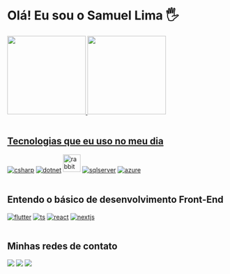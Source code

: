 # Olá! Eu sou o Samuel Lima 🖐️

 <div>
  <a href="https://github.com/devSamuel29">
  <img height="180em" src="https://github-readme-stats.vercel.app/api?username=devSamuel29&show_icons=true&theme=tokyonight&include_all_commits=true&count_private=true"/>
  <img height="180em" src="https://github-readme-stats.vercel.app/api/top-langs/?username=devSamuel29&layout=compact&langs_count=6&theme=tokyonight"/>
</div>
<div style="display: inline_block"><br>
</div>
   
## Tecnologias que eu uso no meu dia

<div style="display: inline_block">
  <a href="#!"><img align="center" alt="csharp" src="https://img.shields.io/badge/c%23-%23239120.svg?style=for-the-badge&logo=c-sharp&logoColor=white" ></a>
  <a href="#!"><img align="center" alt="dotnet" src="https://img.shields.io/badge/.NET-5C2D91?style=for-the-badge&logo=.net&logoColor=white" /></a>
  <a href="#!"><img src="https://www.vectorlogo.zone/logos/rabbitmq/rabbitmq-icon.svg" alt="rabbitMQ" width="40" height="40" /></a>
  <a href="#!"><img align="center" alt="sqlserver" src="https://img.shields.io/badge/Microsoft%20SQL%20Server-CC2927?style=for-the-badge&logo=microsoft%20sql%20server&logoColor=white" /></a>
  <a href="#!"><img align="center" alt="azure" src="https://img.shields.io/badge/Microsoft_Azure-0089D6?style=for-the-badge&logo=microsoft-azure&logoColor=white" /></a>
</div><br/>

## Entendo o básico de desenvolvimento Front-End

<div style="display: inline_block">
  <a href="#!"><img align="center" alt="flutter" src="https://img.shields.io/badge/Flutter-%2302569B.svg?style=for-the-badge&logo=Flutter&logoColor=white" /></a>
  <a href="#!"><img align="center" alt="ts" src="https://img.shields.io/badge/TypeScript-007ACC?style=for-the-badge&logo=typescript&logoColor=white" /></a>
  <a href="#!"><img align="center" alt="react" src="https://img.shields.io/badge/React-20232A?style=for-the-badge&logo=react&logoColor=61DAFB" /></a>
  <a href="#!"><img align="center" alt="nextjs" src="https://img.shields.io/badge/Next-black?style=for-the-badge&logo=next.js&logoColor=white" /></a>
</div><br/>

## Minhas redes de contato

<div> 
  <a href="https://www.instagram.com/samueldfl29/"><img src="https://img.shields.io/badge/-Instagram-%23E4405F?style=for-the-badge&logo=instagram&logoColor=white" /></a>
  <a href ="mailto:samueldflima@proton.me"><img src="https://img.shields.io/badge/-Gmail-%23333?style=for-the-badge&logo=gmail&logoColor=white" /></a>
  <a href="https://www.linkedin.com/in/sdfl29/"><img src="https://img.shields.io/badge/-LinkedIn-%230077B5?style=for-the-badge&logo=linkedin&logoColor=white" target="_blank" /></a> 
</div><br/>
